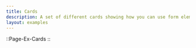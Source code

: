 ```yaml
---
title: Cards
description: A set of different cards showing how you can use form elements in a real world application.
layout: examples
---
```


::Page-Ex-Cards
::
